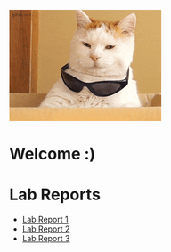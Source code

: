 ![Image](cool-cat-sunglasses.gif)
# Welcome :)

# Lab Reports
* [Lab Report 1](lab1-elements/lab-report-1-week-2.md)
* [Lab Report 2](lab2-elements/lab-report-2-week-4.md)
* [Lab Report 3](lab3-elements/lab-report-3-week-6.md)
